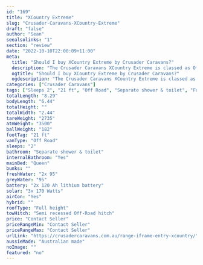 ```yaml
---
id: "169"
title: "XCountry Extreme"
slug: "Crusader-Caravans-XCountry-Extreme"
draft: "false"
author: "Sean"
seealsolinks: "1"
section: "review"
date: "2022-10-10T22:00:09+11:00"
meta:
  title: "Should I buy XCountry Extreme by Crusader Caravans?"
  description: "The Crusader Caravans XCountry Extreme is classed as Off Road, and sleeps 2 people. It is Australian made and comes in at 21 ft. It generally has Separate shower & toilet."
  ogtitle: "Should I buy XCountry Extreme by Crusader Caravans?"
  ogdescription: "The Crusader Caravans XCountry Extreme is classed as Off Road, and sleeps 2 people. It is Australian made and comes in at 21 ft. It generally has Separate shower & toilet."
categories: ["Crusader Caravans"]
tags: ["Sleeps 2", "21 ft", "Off Road", "Separate shower & toilet", "Full height", "Price Unknown", "Australian made"]
totalLength: "8.29"
bodyLength: "6.44"
totalHeight: ""
totalWidth: "2.44"
tareWeight: "2735"
atmWeight: "3500"
ballWeight: "182"
footTag: "21 ft"
vanType: "Off Road"
sleeps: "2"
bathroom: "Separate shower & toilet"
internalBathroom: "Yes"
mainBed: "Queen"
bunks: ""
freshWater: "2x 95"
greyWater: "95"
battery: "2x 120 Ah lithium battery"
solar: "3x 170 Watts"
airCon: "Yes"
hybrid: ""
roofType: "Full height"
towHitch: "Semi recessed Off-Road hitch"
price: "Contact Seller"
priceRangeMin: "Contact Seller"
priceRangeMax: "Contact Seller"
urlLink: "https://crusadercaravans.com.au/range-iframe-entry-xcountry/"
aussieMade: "Australian made"
noImage: ""
featured: "no"
---
```

